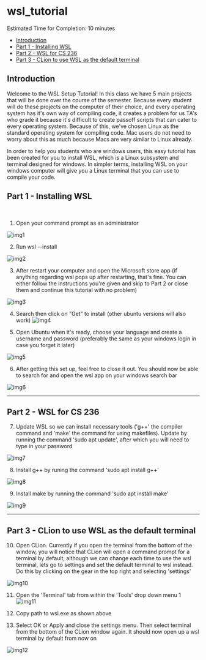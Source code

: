 # wsl_tutorial

Estimated Time for Completion: 10 minutes

- [Introduction](#Introduction)
- [Part 1 - Installing WSL](#Part-1---Installing-WSL)
- [Part 2 - WSL for CS 236](#Part-2---WSL-for-CS-236)
- [Part 3 - CLion to use WSL as the default terminal](#Part-3---CLion-to-use-WSL-as-the-default-terminal)


## Introduction
Welcome to the WSL Setup Tutorial! In this class we have 5 main projects that will be done over the course of the semester. Because every student will do these projects on the computer of their choice, and every operating system has it's own way of compiling code, it creates a problem for us TA's who grade it because it's difficult to create passoff scripts that can cater to every operating system. Because of this, we've chosen Linux as the standard operating system for compiling code. Mac users do not need to worry about this as much because Macs are very similar to Linux already.

In order to help you students who are windows users, this easy tutorial has been created for you to install WSL, which is a Linux subsystem and terminal designed for windows. In simpler terms, installing WSL on your windows computer will give you a Linux terminal that you can use to compile your code.

## Part 1 - Installing WSL
<br>

1. Open your command prompt as an administrator

![img1](Guides/WSL_Tutorial/1.PNG)

2. Run wsl --install


![img2](Guides/WSL_Tutorial/2.PNG)

3. After restart your computer and open the Microsoft store app (if anything regarding wsl pops up after restarting, that's fine. You can either follow the instructions you're given and skip to Part 2 or close them and continue this tutorial with no problem)

![img3](Guides/WSL_Tutorial/3.PNG)

4. Search then click on "Get" to install (other ubuntu versions will also work)
![img4](Guides/WSL_Tutorial/4.PNG)

5. Open Ubuntu when it's ready, choose your language and create a username and password (preferably the same as your windows login in case you forget it later)

![img5](Guides/WSL_Tutorial/5.PNG)

6. After getting this set up, feel free to close it out. You should now be able to search for and open the wsl app on your windows search bar

![img6](Guides/WSL_Tutorial/6.PNG)

---
## Part 2 - WSL for CS 236

7. Update WSL so we can install necessary tools ('g++' the compiler command and 'make' the command for using makefiles). Update by running the command 'sudo apt update', after which you will need to type in your password

![img7](Guides/WSL_Tutorial/7.PNG)

8. Install g++ by runing the command 'sudo apt install g++'

![img8](Guides/WSL_Tutorial/8.PNG)

9. Install make by running the command 'sudo apt install make'

![img9](Guides/WSL_Tutorial/9.PNG)

---
## Part 3 - CLion to use WSL as the default terminal


10. Open CLion. Currently if you open the terminal from the bottom of the window, you will notice that CLion will open a command prompt for a terminal by default, although we can change each time to use the wsl terminal, lets go to settings and set the default terminal to wsl instead. Do this by clicking on the gear in the top right and selecting 'settings'

![img10](Guides/WSL_Tutorial/10.PNG)

11. Open the 'Terminal' tab from within the 'Tools' drop down menu
1
![img11](Guides/WSL_Tutorial/11.PNG)

12. Copy path to wsl.exe as shown above

13. Select OK or Apply and close the settings menu. Then select terminal from the bottom of the CLion window again. It should now open up a wsl terminal by default from now on

![img12](Guides/WSL_Tutorial/12.PNG)

